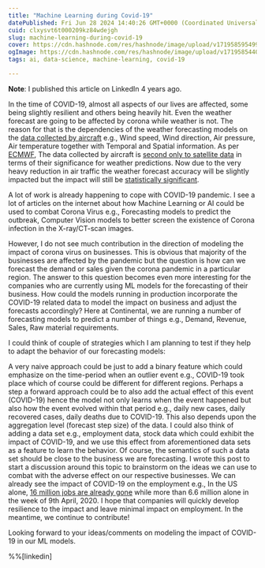 ```yaml
---
title: "Machine Learning during Covid-19"
datePublished: Fri Jun 28 2024 14:40:26 GMT+0000 (Coordinated Universal Time)
cuid: clxysvt6t000209kz84wdejgh
slug: machine-learning-during-covid-19
cover: https://cdn.hashnode.com/res/hashnode/image/upload/v1719585954995/53f047ba-8cc0-41c9-8c16-0c4ab42a85ff.jpeg
ogImage: https://cdn.hashnode.com/res/hashnode/image/upload/v1719585440980/c315bf21-e56d-4725-8ad2-796bd73d6556.jpeg
tags: ai, data-science, machine-learning, covid-19

---
```


**Note**: I published this article on LinkedIn 4 years ago.

In the time of COVID-19, almost all aspects of our lives are affected, some being slightly resilient and others being heavily hit. Even the weather forecast are going to be affected by corona while weather is not. The reason for that is the dependencies of the weather forecasting models on the [data collected by aircraft](https://www.accuweather.com/en/severe-weather/coronavirus-canceled-flights-could-affect-weather-forecasting-at-exactly-the-wrong-time/711234) e.g., Wind speed, Wind direction, Air pressure, Air temperature together with Temporal and Spatial information. As per [ECMWF](https://www.ecmwf.int/), The data collected by aircraft is [second only to satellite data](https://www.ecmwf.int/en/about/media-centre/news/2020/drop-aircraft-observations-could-have-impact-weather-forecasts) in terms of their significance for weather predictions. Now due to the very heavy reduction in air traffic the weather forecast accuracy will be slightly impacted but the impact will still be [statistically significant](https://www.aljazeera.com/news/2020/03/weather-predictions-affected-coronavirus-outbreak-200326104501955.html).

A lot of work is already happening to cope with COVID-19 pandemic. I see a lot of articles on the internet about how Machine Learning or AI could be used to combat Corona Virus e.g., Forecasting models to predict the outbreak, Computer Vision models to better screen the existence of Corona infection in the X-ray/CT-scan images.

However, I do not see much contribution in the direction of modeling the impact of corona virus on businesses. This is obvious that majority of the businesses are affected by the pandemic but the question is how can we forecast the demand or sales given the corona pandemic in a particular region. The answer to this question becomes even more interesting for the companies who are currently using ML models for the forecasting of their business. How could the models running in production incorporate the COVID-19 related data to model the impact on business and adjust the forecasts accordingly? Here at Continental, we are running a number of forecasting models to predict a number of things e.g., Demand, Revenue, Sales, Raw material requirements.

I could think of couple of strategies which I am planning to test if they help to adapt the behavior of our forecasting models:

A very naive approach could be just to add a binary feature which could emphasize on the time-period when an outlier event e.g., COVID-19 took place which of course could be different for different regions. Perhaps a step a forward approach could be to also add the actual effect of this event (COVID-19) hence the model not only learns when the event happened but also how the event evolved within that period e.g., daily new cases, daily recovered cases, daily deaths due to COVID-19. This also depends upon the aggregation level (forecast step size) of the data. I could also think of adding a data set e.g., employment data, stock data which could exhibit the impact of COVID-19, and we use this effect from aforementioned data sets as a feature to learn the behavior. Of course, the semantics of such a data set should be close to the business we are forecasting. I wrote this post to start a discussion around this topic to brainstorm on the ideas we can use to combat with the adverse effect on our respective businesses. We can already see the impact of COVID-19 on the employment e.g., In the US alone, [16 million jobs are already gone](https://www.theguardian.com/business/2020/apr/09/us-unemployment-filings-coronavirus) while more than 6.6 million alone in the week of 9th April, 2020. I hope that companies will quickly develop resilience to the impact and leave minimal impact on employment. In the meantime, we continue to contribute!

Looking forward to your ideas/comments on modeling the impact of COVID-19 in our ML models.

%%[linkedin]